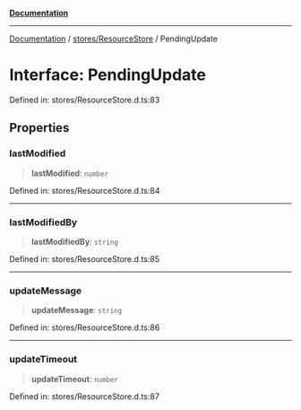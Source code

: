 [**Documentation**](../../../index.md)

***

[Documentation](../../../index.md) / [stores/ResourceStore](../index.md) / PendingUpdate

# Interface: PendingUpdate

Defined in: stores/ResourceStore.d.ts:83

## Properties

### lastModified

> **lastModified**: `number`

Defined in: stores/ResourceStore.d.ts:84

***

### lastModifiedBy

> **lastModifiedBy**: `string`

Defined in: stores/ResourceStore.d.ts:85

***

### updateMessage

> **updateMessage**: `string`

Defined in: stores/ResourceStore.d.ts:86

***

### updateTimeout

> **updateTimeout**: `number`

Defined in: stores/ResourceStore.d.ts:87
